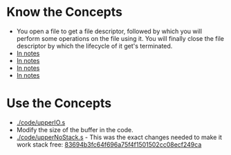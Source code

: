 # Know the Concepts

* You open a file to get a file descriptor, followed by which you will perform some operations on the file using it. You will finally close the file descriptor by which the lifecycle of it get's terminated.
* [In notes](./README.md#standard-and-special-files)
* [In notes](./README.md#buffers-and-bss)
* [In notes](./README.md#buffers-and-bss)
* [In notes](./README.md#the-unix-file-concept)

# Use the Concepts

* [./code/upperIO.s](./code/upperIO.s)
* Modify the size of the buffer in the code.
* [./code/upperNoStack.s](./code/upperNoStack.s) - This was the exact changes needed to make it work stack free: [83694b3fc64f696a75f4f1501502cc08ecf249ca](https://github.com/psibi/ground/commit/83694b3fc64f696a75f4f1501502cc08ecf249ca)
